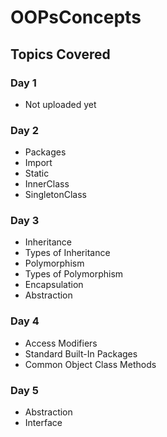 # OOPsConcepts

## Topics Covered

### Day 1
- Not uploaded yet

### Day 2
- Packages
- Import
- Static
- InnerClass
- SingletonClass

### Day 3
- Inheritance
- Types of Inheritance
- Polymorphism
- Types of Polymorphism
- Encapsulation
- Abstraction

### Day 4
- Access Modifiers
- Standard Built-In Packages
- Common Object Class Methods

### Day 5
- Abstraction
- Interface
